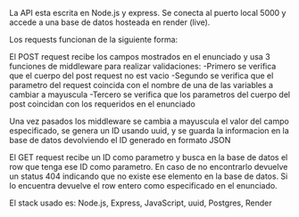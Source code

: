 La API esta escrita en Node.js y express.
Se conecta al puerto local 5000 y accede a una base de datos hosteada en render (live).

Los requests funcionan de la siguiente forma:

El POST request recibe los campos mostrados en el enunciado y usa 3 funciones de middleware para realizar validaciones:
  -Primero se verifica que el cuerpo del post request no est vacio
  -Segundo se verifica que el parametro del request coincida con el nombre de una de las variables a cambiar a mayuscula
  -Tercero se verifica que los parametros del cuerpo del post coincidan con los requeridos en el enunciado

Una vez pasados los middleware se cambia a mayuscula el valor del campo especificado, se genera un ID usando uuid, y se guarda la informacion en la base
de datos devolviendo el ID generado en formato JSON

El GET request recibe un ID como parametro y busca en la base de datos el row que tenga ese ID como parametro. En caso de no encontrarlo
devuelve un status 404 indicando que no existe ese elemento en la base de datos. Si lo encuentra devuelve el row entero como especificado en el enunciado.

El stack usado es: Node.js, Express, JavaScript, uuid, Postgres, Render
